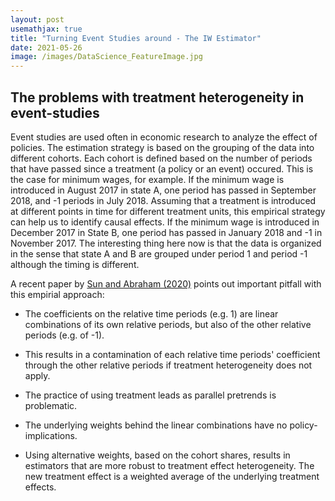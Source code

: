 ```yaml
---
layout: post
usemathjax: true 
title: "Turning Event Studies around - The IW Estimator"
date: 2021-05-26
image: /images/DataScience_FeatureImage.jpg
---
```


## The problems with treatment heterogeneity in event-studies 

Event studies are used often in economic research to analyze the effect of policies. The estimation strategy is based on the grouping of the data into different cohorts. Each cohort is defined based on the number of periods that have passed since a treatment (a policy or an event) occured. This is the case for minimum wages, for example. If the minimum wage is introduced in August 2017 in state A, one period has passed in September 2018, and -1 periods in July 2018. Assuming that a treatment is introduced at different points in time for different treatment units, this empirical strategy can help us to identify causal effects. If the minimum wage is introduced in December 2017 in State B, one period has passed in January 2018 and -1 in November 2017. The interesting thing here now is that the data is organized in the sense that state A and B are grouped under period 1 and period -1 although the timing is different. 

A recent paper by [Sun and Abraham (2020)](http://economics.mit.edu/files/14964) points out important pitfall with this empirial approach: 

- The coefficients on the relative time periods (e.g. 1) are linear combinations of its own relative periods, but also of the other relative periods (e.g. of -1). 

- This results in a contamination of each relative time periods' coefficient through the other relative periods if treatment heterogeneity does not apply. 

- The practice of using treatment leads as parallel pretrends is problematic. 

- The underlying weights behind the linear combinations have no policy-implications. 

- Using alternative weights, based on the cohort shares, results in estimators that are more robust to treatment effect heterogeneity. The new treatment effect is a weighted average of the underlying treatment effects. 




